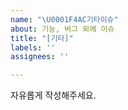 ```yaml
---
name: "\U0001F4AC기타이슈"
about: 기능, 버그 외에 이슈
title: "[기타]"
labels: ''
assignees: ''

---
```


자유롭게 작성해주세요.
